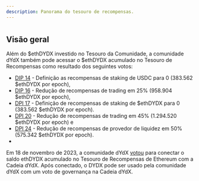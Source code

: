 ```yaml
---
description: Panorama do tesouro de recompensas.
---
```


#

## Visão geral

Além do $ethDYDX investido no Tesouro da Comunidade, a comunidade dYdX também pode acessar o $ethDYDX acumulado no Tesouro de Recompensas como resultado dos seguintes votos:

* [DIP 14](https://dydx.community/dashboard/proposal/7) - Definição as recompensas de staking de USDC para 0 (383.562 $ethDYDX por epoch),
* [DIP 16](https://dydx.community/dashboard/proposal/8) - Redução de recompensas de trading em 25% (958.904 $ethDYDX por epoch),
* [DPI 17](https://dydx.community/dashboard/proposal/9) - Definição de recompensas de staking de $ethDYDX para 0 (383.562 $ethDYDX por epoch).
* [DPI 20](https://dydx.community/dashboard/proposal/11) - Redução de recompensas de trading em 45% (1.294.520 $ethDYDX por epoch) e
* [DPI 24](https://github.com/dydxfoundation/dip/blob/master/content/dips/DIP-24.md) - Redução de recompensas de provedor de liquidez em 50% (575.342 $ethDYDX por epoch).
*

Em 18 de novembro de 2023, a comunidade dYdX [votou](https://dydx.community/dashboard/proposal/16) para conectar o saldo ethDYDX acumulado no Tesouro de Recompensas de Ethereum com a Cadeia dYdX. Após conectado, o DYDX pode ser usado pela comunidade dYdX com um voto de governança na Cadeia dYdX.
